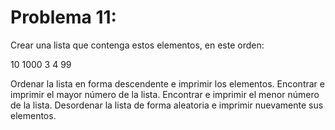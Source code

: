 # Problema 11:
Crear una lista que contenga estos elementos, en este orden:

10 1000 3 4 99

Ordenar la lista en forma descendente e imprimir los elementos. Encontrar e imprimir el mayor número de la lista. Encontrar e imprimir el menor número de la lista. Desordenar la lista de forma aleatoria e imprimir nuevamente sus elementos.